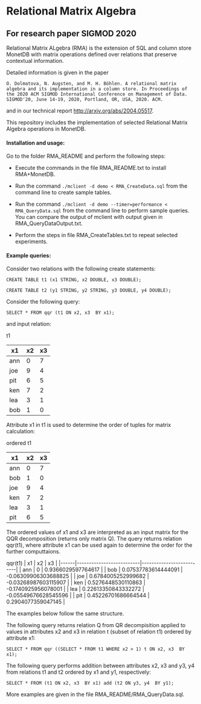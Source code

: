 # Relational Matrix Algebra
## For research paper SIGMOD 2020 
Relational Matrix ALgebra (RMA) is the extension of SQL and column store MonetDB with matrix operations defined over relations 
that preserve contextual information.


Detailed information is given in the paper 

`O. Dolmatova, N. Augsten, and M. H. Böhlen. A relational matrix 
algebra and its implementation in a column store. In Proceedings of the 2020 ACM SIGMOD International Conference on Management of Data. SIGMOD'20, June 14-19, 2020, Portland, OR, USA, 2020. ACM.` 

and in our technical report http://arxiv.org/abs/2004.05517.

This repository includes the implementation of selected Relational Matrix Algebra operations in MonetDB.

#### Installation and usage:

Go to the folder RMA_README and perform the following steps:

- Execute the commands in the file RMA_README.txt to install RMA+MonetDB.

- Run the command `./mclient -d demo < RMA_CreateData.sql` from the command 
line to create sample tables.

 - Run the command `./mclient -d demo --timer=performance < RMA_QueryData.sql` 
from the command line to perform sample queries. You can compare the output 
of mclient with output given in RMA_QueryDataOutput.txt.

- Perform the steps in file RMA_CreateTables.txt to repeat selected experiments.

#### Example queries:

Consider two relations with the following create statements:

`CREATE TABLE t1 (x1 STRING, x2 DOUBLE, x3 DOUBLE);`

`CREATE TABLE t2 (y1 STRING, y2 STRING, y3 DOUBLE, y4 DOUBLE);`

Consider the following query:

`SELECT * FROM qqr (t1 ON x2, x3  BY x1);`

and input relation:

t1                          

| x1   | x2      | x3      |
|------|---------|---------|
| ann  |       0 |       7 |
| joe  |       9 |       4 |
| pit  |       6 |       5 |
| ken  |       7 |       2 |
| lea  |       3 |       1 |
| bob  |       1 |       0 |

Attribute x1 in t1 is used to determine the order of tuples for matrix calculation: 

ordered t1

| x1   | x2      | x3      |
|------|---------|---------|
| ann  |       0 |       7 |
| bob  |       1 |       0 |
| joe  |       9 |       4 |
| ken  |       7 |       2 |
| lea  |       3 |       1 |
| pit  |       6 |       5 |

The ordered values of x1 and x3 are interpreted as an input matrix for the QQR decomposition (returns only matrix Q).
The query returns relation qqr(t1), where attribute x1 can be used again to determine the order for the further computtaions.

qqr(t1)
| x1   | x2                       | x3                       |
|------|--------------------------|--------------------------|
| ann  |                        0 |       0.9366029597764617 |
| bob  |      0.07537783614444091 |     -0.06309906303688825 |
| joe  |       0.6784005252999682 |     -0.03268987603115907 |
| ken  |       0.5276448530110863 |      -0.1740925956078001 |
| lea  |      0.22613350843332272 |     -0.05549676628545596 |
| pit  |      0.45226701686664544 |       0.2904077359047145 |



The examples below follow the same structure.

The following query returns relation Q from QR decompisition applied to values in attributes x2 and x3 in relation t (subset of relation t1) ordered by attribute x1:

`SELECT * FROM qqr ((SELECT * FROM t1 WHERE x2 > 1) t ON x2, x3  BY x1);`

The following query performs addition between attributes x2, x3 and y3, y4 from relations t1 and t2 ordered by x1 and y1, respectively:

`SELECT * FROM (t1 ON x2, x3  BY x1) add (t2 ON y3, y4  BY y1);`

More examples are given in the file RMA_README/RMA_QueryData.sql.



